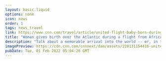 ```yaml
---
layout: basic.liquid
options: none
icon: news
order: 1
tags: news_travel
link: https://www.cnn.com/travel/article/united-flight-baby-born-during-flight-ghana-us/index.html
title: "Woman gives birth over the Atlantic during a flight from Africa to the US"
description: "Talk about a memorable arrival into the world -- or, in this case, above the world."
imagePreview: https://cdn.cnn.com/cnnnext/dam/assets/220131154416-united-airllines-planes-file-video-synd-2.jpg
pubDate: Tue, 01 Feb 2022 05:04:26 GMT
---
```

